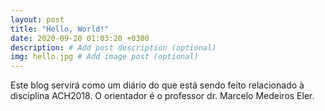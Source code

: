 ```yaml
---
layout: post
title: "Hello, World!"
date: 2020-09-20 01:03:20 +0300
description: # Add post description (optional)
img: hello.jpg # Add image post (optional)
---
```

Este blog servirá como um diário do que está sendo feito relacionado à disciplina ACH2018.
O orientador é o professor dr. Marcelo Medeiros Eler.
